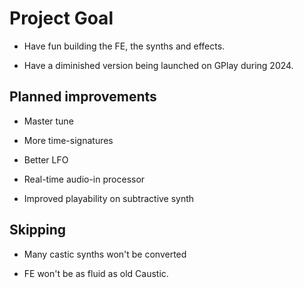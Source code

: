# Project Goal

  * Have fun building the FE, the synths and effects.

  * Have a diminished version being launched on GPlay during 2024.


## Planned improvements

  * Master tune

  * More time-signatures

  * Better LFO

  * Real-time audio-in processor

  * Improved playability on subtractive synth

## Skipping

  * Many castic synths won't be converted

  * FE won't be as fluid as old Caustic.
